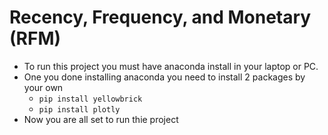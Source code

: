 # Recency, Frequency, and Monetary (RFM)

- To run this project you must have anaconda install in your laptop or PC.
- One you done installing anaconda you need to install 2 packages by your own
    - `pip install yellowbrick`
    - `pip install plotly`
- Now you are all set to run thie project